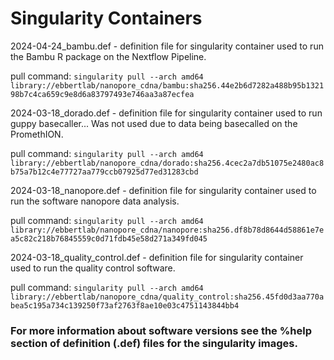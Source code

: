 # Singularity Containers




2024-04-24_bambu.def - definition file for singularity container used to run the Bambu R package on the Nextflow Pipeline.

pull command: `singularity pull --arch amd64 library://ebbertlab/nanopore_cdna/bambu:sha256.44e2b6d7282a488b95b132198b7c4ca659c9e8d6a83797493e746aa3a87ecfea`


2024-03-18_dorado.def - definition file for singularity container used to run guppy basecaller... Was not used due to data being basecalled on the PromethION.

pull command: `singularity pull --arch amd64 library://ebbertlab/nanopore_cdna/dorado:sha256.4cec2a7db51075e2480ac8b75a7b12c4e77727aa779ccb07925d77ed31283cbd`
 


2024-03-18_nanopore.def - definition file for singularity container used to run the software nanopore data analysis.

pull command: `singularity pull --arch amd64 library://ebbertlab/nanopore_cdna/nanopore:sha256.df8b78d8644d58861e7ea5c82c218b76845559c0d71fdb45e58d271a349fd045`



2024-03-18_quality_control.def - definition file for singularity container used to run the quality control software.

pull command: `singularity pull --arch amd64 library://ebbertlab/nanopore_cdna/quality_control:sha256.45fd0d3aa770abea5c195a734c139250f73af2763f8ae10e03c4751143844bb4`



### For more information about software versions see the %help section of definition (.def) files for the singularity images.
